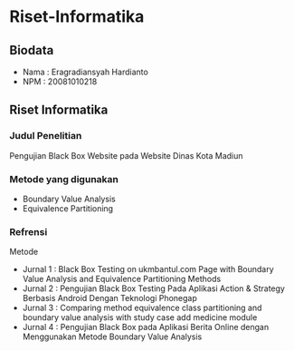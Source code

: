 # Riset-Informatika

## Biodata
- Nama   : Eragradiansyah Hardianto
- NPM    : 20081010218

## Riset Informatika

### Judul Penelitian
Pengujian Black Box Website pada Website Dinas Kota Madiun

### Metode yang digunakan
- Boundary Value Analysis
- Equivalence Partitioning

### Refrensi
Metode
- Jurnal 1 : Black Box Testing on ukmbantul.com Page with Boundary Value Analysis and Equivalence Partitioning Methods
- Jurnal 2 : Pengujian Black Box Testing Pada Aplikasi Action & Strategy Berbasis Android Dengan Teknologi Phonegap
- Jurnal 3 : Comparing method equivalence class partitioning and boundary value analysis with study case add medicine module
- Jurnal 4 : Pengujian Black Box pada Aplikasi Berita Online dengan Menggunakan Metode Boundary Value Analysis
